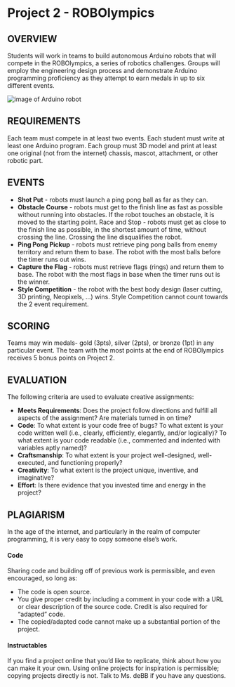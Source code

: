 # Project 2 - ROBOlympics


## OVERVIEW
Students will work in teams to build autonomous Arduino robots that will compete in the ROBOlympics, a series of robotics challenges. Groups will employ the engineering design process and demonstrate Arduino programming proficiency as they attempt to earn medals in up to six different events.

![image of Arduino robot](http://www.webondevices.com/wp-content/uploads/2015/12/arduino-robot-car-front.jpg)

## REQUIREMENTS
Each team must compete in at least two events.
Each student must write at least one Arduino program.
Each group must 3D model and print at least one original (not from the internet) chassis, mascot, attachment, or other robotic part.


## EVENTS
* **Shot Put** - robots must launch a ping pong ball as far as they can.
* **Obstacle Course** - robots must get to the finish line as fast as possible without running into obstacles. If the robot touches an obstacle, it is moved to the starting point.
Race and Stop - robots must get as close to the finish line as possible, in the shortest amount of time, without crossing the line. Crossing the line disqualifies the robot.
* **Ping Pong Pickup** - robots must retrieve ping pong balls from enemy territory and return them to base. The robot with the most balls before the timer runs out wins.
* **Capture the Flag** - robots must retrieve flags (rings) and return them to base. The robot with the most flags in base when the timer runs out is the winner.
* **Style Competition** - the robot with the best body design (laser cutting, 3D printing, Neopixels, ...) wins. Style Competition cannot count towards the 2 event requirement.


## SCORING
Teams may win medals- gold (3pts), silver (2pts), or bronze (1pt) in any particular event.
The team with the most points at the end of ROBOlympics receives 5 bonus points on Project 2.


## EVALUATION
The following criteria are used to evaluate creative assignments:
* **Meets Requirements**: Does the project follow directions and fulfill all aspects of the assignment? Are materials turned in on time?
* **Code**: To what extent is your code free of bugs? To what extent is your code written well (i.e., clearly, efficiently, elegantly, and/or logically)? To what extent is your code readable (i.e., commented and indented with variables aptly named)?
* **Craftsmanship**: To what extent is your project well-designed, well-executed, and functioning properly?
* **Creativity**: To what extent is the project unique, inventive, and imaginative?
* **Effort**: Is there evidence that you invested time and energy in the project?


## PLAGIARISM
In the age of the internet, and particularly in the realm of computer programming, it is very easy to copy someone else’s work.

#### Code
Sharing code and building off of previous work is permissible, and even encouraged, so long as:
* The code is open source.
* You give proper credit by including a comment in your code with a URL or clear description of the source code. Credit is also required for “adapted” code.
* The copied/adapted code cannot make up a substantial portion of the project.


#### Instructables
If you find a project online that you’d like to replicate, think about how you can make it your own. Using online projects for inspiration is permissible; copying projects directly is not. Talk to Ms. deBB if you have any questions.
